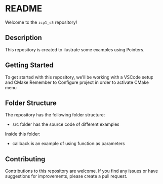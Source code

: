 # README

Welcome to the `icp1_s5` repository!

## Description

This repository is created to ilustrate some examples using Pointers.

## Getting Started

To get started with this repository, we'll be working with a VSCode setup and CMake
Remember to Configure project in order to activate CMake menu

## Folder Structure

The repository has the following folder structure:

- src folder has the source code of different examples

Inside this folder:

- callback is an example of using function as parameters

## Contributing

Contributions to this repository are welcome. If you find any issues or have suggestions for improvements, please create a pull request.
